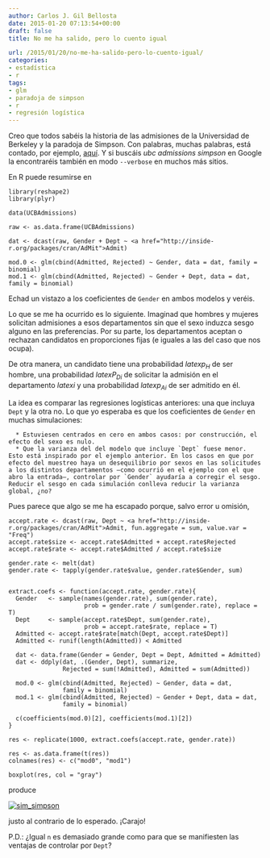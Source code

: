 ```yaml
---
author: Carlos J. Gil Bellosta
date: 2015-01-20 07:13:54+00:00
draft: false
title: No me ha salido, pero lo cuento igual

url: /2015/01/20/no-me-ha-salido-pero-lo-cuento-igual/
categories:
- estadística
- r
tags:
- glm
- paradoja de simpson
- r
- regresión logística
---
```


Creo que todos sabéis la historia de las admisiones de la Universidad de Berkeley y la paradoja de Simpson. Con palabras, muchas palabras, está contado, por ejemplo, [aquí](https://matloff.wordpress.com/2014/04/21/simpsons-paradox-is-back/). Y si buscáis _ubc admissions simpson_ en Google la encontraréis también en modo `--verbose` en muchos más sitios.

En R puede resumirse en



    library(reshape2)
    library(plyr)

    data(UCBAdmissions)

    raw <- as.data.frame(UCBAdmissions)

    dat <- dcast(raw, Gender + Dept ~ <a href="http://inside-r.org/packages/cran/AdMit">Admit)

    mod.0 <- glm(cbind(Admitted, Rejected) ~ Gender, data = dat, family = binomial)
    mod.1 <- glm(cbind(Admitted, Rejected) ~ Gender + Dept, data = dat, family = binomial)



Echad un vistazo a los coeficientes de `Gender` en ambos modelos y veréis.

Lo que se me ha ocurrido es lo siguiente. Imaginad que hombres y mujeres solicitan admisiones a esos departamentos sin que el sexo induzca sesgo alguno en las preferencias. Por su parte, los departamentos aceptan o rechazan candidatos en proporciones fijas (e iguales a las del caso que nos ocupa).

De otra manera, un candidato tiene una probabilidad $latex p_H$ de ser hombre, una probabilidad $latex P_{Di}$ de solicitar la admisión en el departamento $latex i$ y una probabilidad $latex p_{Ai}$ de ser admitido en él.

La idea es comparar las regresiones logísticas anteriores: una que incluya `Dept` y la otra no. Lo que yo esperaba es que los coeficientes de `Gender` en muchas simulaciones:




	  * Estuviesen centrados en cero en ambos casos: por construcción, el efecto del sexo es nulo.
	  * Que la varianza del del modelo que incluye `Dept` fuese menor. Esto está inspirado por el ejemplo anterior. En los casos en que por efecto del muestreo haya un desequilibrio por sexos en las solicitudes a los distintos departamentos —como ocurrió en el ejemplo con el que abro la entrada—, controlar por `Gender` ayudaría a corregir el sesgo. Reducir el sesgo en cada simulación conlleva reducir la varianza global, ¿no?


Pues parece que algo se me ha escapado porque, salvo error u omisión,



    accept.rate <- dcast(raw, Dept ~ <a href="http://inside-r.org/packages/cran/AdMit">Admit, fun.aggregate = sum, value.var = "Freq")
    accept.rate$size <- accept.rate$Admitted + accept.rate$Rejected
    accept.rate$rate <- accept.rate$Admitted / accept.rate$size

    gender.rate <- melt(dat)
    gender.rate <- tapply(gender.rate$value, gender.rate$Gender, sum)


    extract.coefs <- function(accept.rate, gender.rate){
      Gender   <- sample(names(gender.rate), sum(gender.rate),
                         prob = gender.rate / sum(gender.rate), replace = T)
      Dept     <- sample(accept.rate$Dept, sum(gender.rate),
                         prob = accept.rate$rate, replace = T)
      Admitted <- accept.rate$rate[match(Dept, accept.rate$Dept)]
      Admitted <- runif(length(Admitted)) < Admitted

      dat <- data.frame(Gender = Gender, Dept = Dept, Admitted = Admitted)
      dat <- ddply(dat, .(Gender, Dept), summarize,
                   Rejected = sum(!Admitted), Admitted = sum(Admitted))

      mod.0 <- glm(cbind(Admitted, Rejected) ~ Gender, data = dat,
                   family = binomial)
      mod.1 <- glm(cbind(Admitted, Rejected) ~ Gender + Dept, data = dat,
                   family = binomial)

      c(coefficients(mod.0)[2], coefficients(mod.1)[2])
    }

    res <- replicate(1000, extract.coefs(accept.rate, gender.rate))

    res <- as.data.frame(t(res))
    colnames(res) <- c("mod0", "mod1")

    boxplot(res, col = "gray")



produce

[![sim_simpson](/wp-uploads/2015/01/sim_simpson.png)
](/wp-uploads/2015/01/sim_simpson.png)

justo al contrario de lo esperado. ¡Carajo!

P.D.: ¿Igual `n` es demasiado grande como para que se manifiesten las ventajas de controlar por `Dept`?
